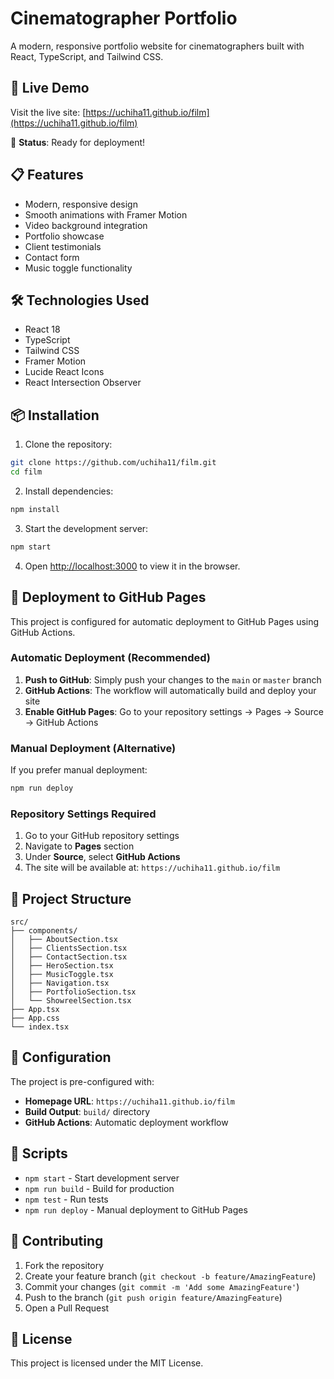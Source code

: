 # Cinematographer Portfolio

A modern, responsive portfolio website for cinematographers built with React, TypeScript, and Tailwind CSS.

## 🚀 Live Demo

Visit the live site: [https://uchiha11.github.io/film](https://uchiha11.github.io/film)

🚀 **Status**: Ready for deployment!

## 📋 Features

- Modern, responsive design
- Smooth animations with Framer Motion
- Video background integration
- Portfolio showcase
- Client testimonials
- Contact form
- Music toggle functionality

## 🛠️ Technologies Used

- React 18
- TypeScript
- Tailwind CSS
- Framer Motion
- Lucide React Icons
- React Intersection Observer

## 📦 Installation

1. Clone the repository:
```bash
git clone https://github.com/uchiha11/film.git
cd film
```

2. Install dependencies:
```bash
npm install
```

3. Start the development server:
```bash
npm start
```

4. Open [http://localhost:3000](http://localhost:3000) to view it in the browser.

## 🚀 Deployment to GitHub Pages

This project is configured for automatic deployment to GitHub Pages using GitHub Actions.

### Automatic Deployment (Recommended)

1. **Push to GitHub**: Simply push your changes to the `main` or `master` branch
2. **GitHub Actions**: The workflow will automatically build and deploy your site
3. **Enable GitHub Pages**: Go to your repository settings → Pages → Source → GitHub Actions

### Manual Deployment (Alternative)

If you prefer manual deployment:

```bash
npm run deploy
```

### Repository Settings Required

1. Go to your GitHub repository settings
2. Navigate to **Pages** section
3. Under **Source**, select **GitHub Actions**
4. The site will be available at: `https://uchiha11.github.io/film`

## 📁 Project Structure

```
src/
├── components/
│   ├── AboutSection.tsx
│   ├── ClientsSection.tsx
│   ├── ContactSection.tsx
│   ├── HeroSection.tsx
│   ├── MusicToggle.tsx
│   ├── Navigation.tsx
│   ├── PortfolioSection.tsx
│   └── ShowreelSection.tsx
├── App.tsx
├── App.css
└── index.tsx
```

## 🔧 Configuration

The project is pre-configured with:
- **Homepage URL**: `https://uchiha11.github.io/film`
- **Build Output**: `build/` directory
- **GitHub Actions**: Automatic deployment workflow

## 📝 Scripts

- `npm start` - Start development server
- `npm run build` - Build for production
- `npm test` - Run tests
- `npm run deploy` - Manual deployment to GitHub Pages

## 🤝 Contributing

1. Fork the repository
2. Create your feature branch (`git checkout -b feature/AmazingFeature`)
3. Commit your changes (`git commit -m 'Add some AmazingFeature'`)
4. Push to the branch (`git push origin feature/AmazingFeature`)
5. Open a Pull Request

## 📄 License

This project is licensed under the MIT License.